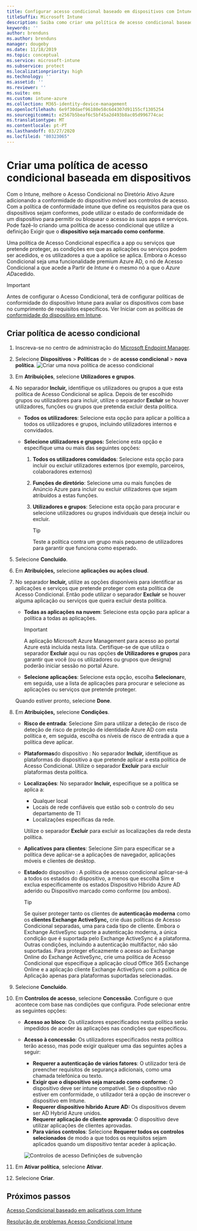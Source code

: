 ```yaml
---
title: Configurar acesso condicional baseado em dispositivos com Intune
titleSuffix: Microsoft Intune
description: Saiba como criar uma política de acesso condicional baseada em dispositivos com base na conformidade do dispositivo Microsoft Intune e na gestão de aplicações móveis.
keywords: ''
author: brenduns
ms.author: brenduns
manager: dougeby
ms.date: 11/18/2019
ms.topic: conceptual
ms.service: microsoft-intune
ms.subservice: protect
ms.localizationpriority: high
ms.technology: ''
ms.assetid: ''
ms.reviewer: ''
ms.suite: ems
ms.custom: intune-azure
ms.collection: M365-identity-device-management
ms.openlocfilehash: 6e9f30daef96180e58c6d4307d91155cf1305254
ms.sourcegitcommit: e2567b5beaf6c5bf45a2d493b8ac05d996774cac
ms.translationtype: MT
ms.contentlocale: pt-PT
ms.lasthandoff: 03/27/2020
ms.locfileid: "80323065"
---
```

# <a name="create-a-device-based-conditional-access-policy"></a>Criar uma política de acesso condicional baseada em dispositivos

Com o Intune, melhore o Acesso Condicional no Diretório Ativo Azure adicionando a conformidade do dispositivo móvel aos controlos de acesso. Com a política de conformidade intune que define os requisitos para que os dispositivos sejam conformes, pode utilizar o estado de conformidade de um dispositivo para permitir ou bloquear o acesso às suas apps e serviços. Pode fazê-lo criando uma política de acesso condicional que utilize a definição Exigir que o **dispositivo seja marcado como conforme**.

Uma política de Acesso Condicional especifica a app ou serviços que pretende proteger, as condições em que as aplicações ou serviços podem ser acedidos, e os utilizadores a que a apólice se aplica. Embora o Acesso Condicional seja uma funcionalidade premium Azure AD, o nó de Acesso Condicional a que acede a Partir de *Intune* é o mesmo nó a que o *Azure AD*acedido.

> [!IMPORTANT]
> Antes de configurar o Acesso Condicional, terá de configurar políticas de conformidade do dispositivo Intune para avaliar os dispositivos com base no cumprimento de requisitos específicos. Ver Iniciar com as políticas de [conformidade do dispositivo em Intune](device-compliance-get-started.md).

## <a name="create-conditional-access-policy"></a>Criar política de acesso condicional

1. Inscreva-se no centro de administração do [Microsoft Endpoint Manager](https://go.microsoft.com/fwlink/?linkid=2109431).

2. Selecione **Dispositivos** > **Políticas** de > de **acesso condicional** > **nova política**.
  ![Criar uma nova](./media/create-conditional-access-intune/create-ca.png) política de acesso condicional

3. Em **Atribuições**, selecione **Utilizadores e grupos**.

4. No separador **Incluir,** identifique os utilizadores ou grupos a que esta política de Acesso Condicional se aplica. Depois de ter escolhido grupos ou utilizadores para incluir, utilize o separador **Excluir** se houver utilizadores, funções ou grupos que pretenda excluir desta política.

   - **Todos os utilizadores**: Selecione esta opção para aplicar a política a todos os utilizadores e grupos, incluindo utilizadores internos e convidados.

   - **Selecione utilizadores e grupos:** Selecione esta opção e especifique uma ou mais das seguintes opções:
  
     1. **Todos os utilizadores convidados**: Selecione esta opção para incluir ou excluir utilizadores externos (por exemplo, parceiros, colaboradores externos)

     2. **Funções de diretório**: Selecione uma ou mais funções de Anúncio Azure para incluir ou excluir utilizadores que sejam atribuídos a estas funções.

     3. **Utilizadores e grupos**: Selecione esta opção para procurar e selecione utilizadores ou grupos individuais que deseja incluir ou excluir.

        > [!TIP]
        > Teste a política contra um grupo mais pequeno de utilizadores para garantir que funciona como esperado.

5. Selecione **Concluído**.

6. Em **Atribuições,** selecione **aplicações ou ações cloud**.

7. No separador **Incluir,** utilize as opções disponíveis para identificar as aplicações e serviços que pretende proteger com esta política de Acesso Condicional. Então pode utilizar o separador **Excluir** se houver alguma aplicação ou serviços que queira excluir desta política.

   - **Todas as aplicações na nuvem**: Selecione esta opção para aplicar a política a todas as aplicações.
     > [!IMPORTANT]
     > A aplicação Microsoft Azure Management para acesso ao portal Azure está incluída nesta lista. Certifique-se de que utiliza o separador **Excluir** aqui ou nas opções **de Utilizadores e grupos** para garantir que você (ou os utilizadores ou grupos que designa) poderão iniciar sessão no portal Azure. 

   - **Selecione aplicações**: Selecione esta opção, escolha **Selecionar**e, em seguida, use a lista de aplicações para procurar e selecione as aplicações ou serviços que pretende proteger.

   Quando estiver pronto, selecione **Done**.

8. Em **Atribuições,** selecione **Condições**.

   - **Risco de entrada**: Selecione *Sim* para utilizar a deteção de risco de deteção de risco de proteção de identidade Azure AD com esta política e, em seguida, escolha os níveis de risco de entrada a que a política deve aplicar.

   - **Plataformas**do dispositivo : No separador **Incluir,** identifique as plataformas do dispositivo a que pretende aplicar a esta política de Acesso Condicional. Utilize o separador **Excluir** para excluir plataformas desta política.

   - **Localizações**: No separador **Incluir,** especifique se a política se aplica a:
     - Qualquer local
     - Locais de rede confiáveis que estão sob o controlo do seu departamento de TI
     - Localizações específicas da rede.

     Utilize o separador **Excluir** para excluir as localizações da rede desta política.

   - **Aplicativos para clientes**: Selecione *Sim* para especificar se a política deve aplicar-se a aplicações de navegador, aplicações móveis e clientes de desktop.

   - **Estado**do dispositivo : A política de acesso condicional aplicar-se-á a todos os estados do dispositivo, a menos que escolha Sim e exclua especificamente os estados Dispositivo Híbrido Azure AD aderido ou Dispositivo marcado como conforme (ou ambos).

     > [!TIP]
     > Se quiser proteger tanto os clientes de **autenticação moderna** como os **clientes Exchange ActiveSync,** crie duas políticas de Acesso Condicional separadas, uma para cada tipo de cliente. Embora o Exchange ActiveSync suporte a autenticação moderna, a única condição que é suportada pelo Exchange ActiveSync é a plataforma. Outras condições, incluindo a autenticação multifactor, não são suportadas. Para proteger eficazmente o acesso ao Exchange Online do Exchange ActiveSync, crie uma política de Acesso Condicional que especifique a aplicação cloud Office 365 Exchange Online e a aplicação cliente Exchange ActiveSync com a política de Aplicação apenas para plataformas suportadas selecionadas.

9. Selecione **Concluído**.

10. Em **Controlos de acesso**, selecione **Concessão**. Configure o que acontece com base nas condições que configura.  Pode selecionar entre as seguintes opções:

    - **Acesso ao bloco**: Os utilizadores especificados nesta política serão impedidos de aceder às aplicações nas condições que especificou.
    - **Acesso à concessão**: Os utilizadores especificados nesta política terão acesso, mas pode exigir qualquer uma das seguintes ações a seguir:
      - **Requerer a autenticação de vários fatores**: O utilizador terá de preencher requisitos de segurança adicionais, como uma chamada telefónica ou texto.
      - **Exigir que o dispositivo seja marcado como conforme:** O dispositivo deve ser intune compatível. Se o dispositivo não estiver em conformidade, o utilizador terá a opção de inscrever o dispositivo em Intune.
      - **Requerer dispositivo híbrido Azure AD:** Os dispositivos devem ser AD Hybrid Azure unidos.
      - **Requerer aplicação de cliente aprovada**: O dispositivo deve utilizar aplicações de clientes aprovadas. 
      - **Para vários controlos**: Selecione **Requerer todos os controlos selecionados** de modo a que todos os requisitos sejam aplicados quando um dispositivo tentar aceder à aplicação.

      ![Controlos de acesso Definições de subvenção](./media/create-conditional-access-intune/create-ca-grant-access-settings.png)

11. Em **Ativar política**, selecione **Ativar**.

12. Selecione **Criar**.

## <a name="next-steps"></a>Próximos passos

[Acesso Condicional baseado em aplicativos com Intune](app-based-conditional-access-intune.md)

[Resolução de problemas Acesso Condicional Intune](https://support.microsoft.com/help/4456106)
